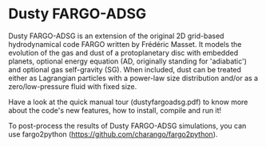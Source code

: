 # Dusty FARGO-ADSG
Dusty FARGO-ADSG is an extension of the original 2D grid-based hydrodynamical code FARGO written by Frédéric Masset. It models the evolution of the gas and dust of a protoplanetary disc with embedded planets, optional energy equation (AD, originally standing for 'adiabatic') and optional gas self-gravity (SG). When included, dust can be treated either as Lagrangian particles with a power-law size distribution and/or as a zero/low-pressure fluid with fixed size. 

Have a look at the quick manual tour (dustyfargoadsg.pdf) to know more about the code's new features, how to install, compile and run it!

To post-process the results of Dusty FARGO-ADSG simulations, you can use fargo2python (https://github.com/charango/fargo2python).

